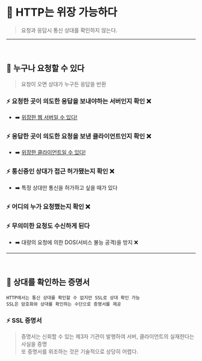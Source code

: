 # 🚨 HTTP는 위장 가능하다
> 요청과 응답시 통신 상대를 확인하지 않는다.

---
<br>

## 📌 누구나 요청할 수 있다

> 요청이 오면 상대가 누구든 응답을 반환 

### ⚡️ 요청한 곳이 의도한 응답을 보내야하는 서버인지 확인 ❌
- ➡️ <u>위장한 웹 서버일 수 있다!</u>

### ⚡️ 응답한 곳이 의도한 요청을 보낸 클라이언트인지 확인 ❌
- ➡️ <u>위장한 클라이언트일 수 있다!</u>

### ⚡️ 통신중인 상대가 접근 허가됐는지 확인 ❌
- ➡️ 특정 상대만 통신을 허가하고 싶을 때가 있다

### ⚡️ 어디의 누가 요청했는지 확인 ❌

### ⚡️ 무의미한 요청도 수신하게 된다 
- ➡️ 대량의 요청에 의한 DOS(서비스 불능 공격)을 방지 ❌

---
<br>

## 📌 상대를 확인하는 증명서
    HTTP에서는 통신 상대를 확인할 수 없지만 SSL로 상대 확인 가능
    SSL은 암호화와 상대를 확인하는 수단으로 증명서를 제공

### ⚡️ SSL 증명서
> 증명서는 신회할 수 있는 제3자 기관이 발행하여 서버, 클라이언트의 
실재한다는 사실을 증명 <br>
> 또 증명서를 위조하는 것은 기술적으로 상당히 어렵다.